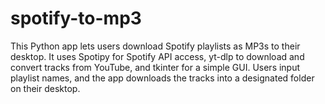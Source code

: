 # spotify-to-mp3
This Python app lets users download Spotify playlists as MP3s to their desktop. It uses Spotipy for Spotify API access, yt-dlp to download and convert tracks from YouTube, and tkinter for a simple GUI. Users input playlist names, and the app downloads the tracks into a designated folder on their desktop.
